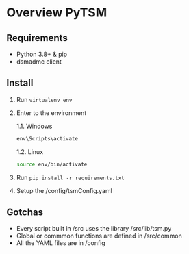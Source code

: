 # Overview PyTSM

## Requirements

- Python 3.8+ & pip
- dsmadmc client

## Install

1. Run `virtualenv env`
1. Enter to the environment

   1.1. Windows

   ```cmd
   env\Scripts\activate
   ```

   1.2. Linux

   ```bash
   source env/bin/activate
   ```

1. Run `pip install -r requirements.txt`
1. Setup the /config/tsmConfig.yaml

## Gotchas

- Every script built in /src uses the library /src/lib/tsm.py
- Global or commmon functions are defined in /src/common
- All the YAML files are in /config
